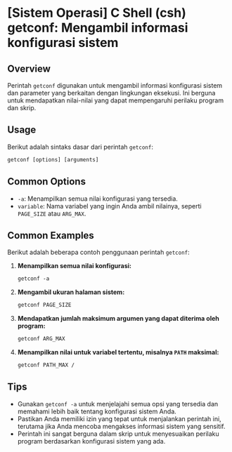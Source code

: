 # [Sistem Operasi] C Shell (csh) getconf: Mengambil informasi konfigurasi sistem

## Overview
Perintah `getconf` digunakan untuk mengambil informasi konfigurasi sistem dan parameter yang berkaitan dengan lingkungan eksekusi. Ini berguna untuk mendapatkan nilai-nilai yang dapat mempengaruhi perilaku program dan skrip.

## Usage
Berikut adalah sintaks dasar dari perintah `getconf`:

```csh
getconf [options] [arguments]
```

## Common Options
- `-a`: Menampilkan semua nilai konfigurasi yang tersedia.
- `variable`: Nama variabel yang ingin Anda ambil nilainya, seperti `PAGE_SIZE` atau `ARG_MAX`.

## Common Examples
Berikut adalah beberapa contoh penggunaan perintah `getconf`:

1. **Menampilkan semua nilai konfigurasi:**
   ```csh
   getconf -a
   ```

2. **Mengambil ukuran halaman sistem:**
   ```csh
   getconf PAGE_SIZE
   ```

3. **Mendapatkan jumlah maksimum argumen yang dapat diterima oleh program:**
   ```csh
   getconf ARG_MAX
   ```

4. **Menampilkan nilai untuk variabel tertentu, misalnya `PATH` maksimal:**
   ```csh
   getconf PATH_MAX /
   ```

## Tips
- Gunakan `getconf -a` untuk menjelajahi semua opsi yang tersedia dan memahami lebih baik tentang konfigurasi sistem Anda.
- Pastikan Anda memiliki izin yang tepat untuk menjalankan perintah ini, terutama jika Anda mencoba mengakses informasi sistem yang sensitif.
- Perintah ini sangat berguna dalam skrip untuk menyesuaikan perilaku program berdasarkan konfigurasi sistem yang ada.